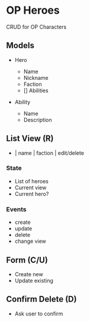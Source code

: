 # OP Heroes

CRUD for OP Characters

## Models

* Hero
  * Name
  * Nickname
  * Faction
  * [] Abilities

* Ability
  * Name
  * Description

## List View (R)

  * |  name    |   faction   |    edit/delete

### State
  
  * List of heroes
  * Current view
  * Current hero?

### Events

  * create
  * update
  * delete
  * change view
  
## Form (C/U)

  * Create new
  * Update existing

## Confirm Delete (D)

  * Ask user to confirm
